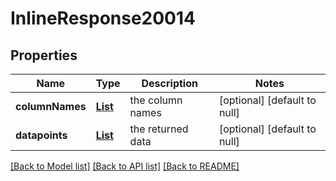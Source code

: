 # InlineResponse20014
## Properties

Name | Type | Description | Notes
------------ | ------------- | ------------- | -------------
**columnNames** | [**List**](string.md) | the column names | [optional] [default to null]
**datapoints** | [**List**](array.md) | the returned data | [optional] [default to null]

[[Back to Model list]](../README.md#documentation-for-models) [[Back to API list]](../README.md#documentation-for-api-endpoints) [[Back to README]](../README.md)

